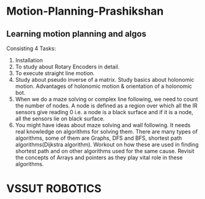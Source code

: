 # Motion-Planning-Prashikshan

## Learning motion planning and algos

Consisting 4 Tasks:

1. Installation
2. To study about Rotary Encoders in detail.
3. To execute straight line motion. 
4. Study about pseudo inverse of a matrix. Study basics about holonomic motion. Advantages of holonomic motion & orientation of a holonomic bot.
5. When we do a maze solving or complex line following, we need to count the number of nodes. A node is defined as a region over which all the IR sensors give reading 0 i.e. a node is a black surface and if it is a node, all the sensors lie on black surface. 
6. You might have ideas about maze solving and wall following. It needs real knowledge on algorithms for solving them. There are many types of algorithms, some of them are Graphs, DFS and BFS, shortest path algorithms(Dijkstra algorithm). Workout on how these are used in finding shortest path and on other algorithms used for the same cause. Revisit the concepts of Arrays and pointers as they play vital role in these algorithms. 

# VSSUT ROBOTICS